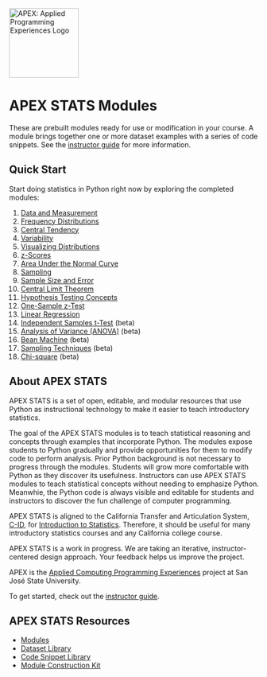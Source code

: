 <img src="https://github.com/vectrlab/apex-stats-modules/raw/main/images/APEX_logo.png" alt="APEX: Applied Programming Experiences Logo" style="height:10em;">

# APEX STATS Modules

These are prebuilt modules ready for use or modification in your course. A module brings together one or more dataset examples with a series of code snippets. See the <a href="https://colab.research.google.com/github/vectrlab/apex-stats-modules/blob/main/Instructor_Guide.ipynb">instructor guide</a> for more information.

## Quick Start

Start doing statistics in Python right now by exploring the completed modules:

1. <a href="https://colab.research.google.com/github/vectrlab/apex-stats-modules/blob/main/Data_and_Measurement.ipynb">Data and Measurement</a>
2. <a href="https://colab.research.google.com/github/vectrlab/apex-stats-modules/blob/main/Frequency_Distributions.ipynb">Frequency Distributions</a>
3. <a href="https://colab.research.google.com/github/vectrlab/apex-stats-modules/blob/main/Central_Tendency.ipynb">Central Tendency</a>
4. <a href="https://colab.research.google.com/github/vectrlab/apex-stats-modules/blob/main/Variability.ipynb">Variability</a>
5. <a href="https://colab.research.google.com/github/vectrlab/apex-stats-modules/blob/main/Visualizing_Distributions.ipynb">Visualizing Distributions</a>  
6. <a href="https://colab.research.google.com/github/vectrlab/apex-stats-modules/blob/main/z_Scores.ipynb">z-Scores</a>
7. <a href="https://colab.research.google.com/github/vectrlab/apex-stats-modules/blob/main/Area_Under_the_Normal_Curve.ipynb">Area Under the Normal Curve</a> 
8. <a href="https://colab.research.google.com/github/vectrlab/apex-stats-modules/blob/main/Sampling.ipynb">Sampling</a>
9. <a href="https://colab.research.google.com/github/vectrlab/apex-stats-modules/blob/main/Sample_Size_and_Error.ipynb">Sample Size and Error</a>
10. <a href="https://colab.research.google.com/github/vectrlab/apex-stats-modules/blob/main/Central_Limit_Theorem.ipynb">Central Limit Theorem</a>
11. <a href="https://colab.research.google.com/github/vectrlab/apex-stats-modules/blob/main/Hypothesis_Testing_Concepts.ipynb">Hypothesis Testing Concepts</a>
12. <a href="https://colab.research.google.com/github/vectrlab/apex-stats-modules/blob/main/Hypothesis_Testing_One_Sample_z_Test.ipynb">One-Sample z-Test</a>
13. <a href="https://colab.research.google.com/github/vectrlab/apex-stats-modules/blob/main/Linear_Regression.ipynb">Linear Regression</a>
14. <a href="https://colab.research.google.com/github/vectrlab/apex-stats-modules/blob/main/Independent_Samples_t_Test.ipynb">Independent Samples t-Test</a> (beta)
15. <a href="https://colab.research.google.com/github/vectrlab/apex-stats-modules/blob/main/ANOVA.ipynb">Analysis of Variance (ANOVA)</a> (beta)
16. <a href="https://colab.research.google.com/github/vectrlab/apex-stats-modules/blob/main/Bean_Machine.ipynb">Bean Machine</a> (beta)
17. <a href="https://colab.research.google.com/github/vectrlab/apex-stats-modules/blob/main/Sampling_Techniques.ipynb">Sampling Techniques</a> (beta)
18. <a href="https://colab.research.google.com/github/vectrlab/apex-stats-modules/blob/main/Chi_Square.ipynb">Chi-square</a> (beta)
    
## About APEX STATS

APEX STATS is a set of open, editable, and modular resources that use Python as instructional technology to make it easier to teach introductory statistics.

The goal of the APEX STATS modules is to teach statistical reasoning and concepts through examples that incorporate Python. The modules expose students to Python gradually and provide opportunities for them to modify code to perform analysis. Prior Python background is not necessary to progress through the modules. Students will grow more comfortable with Python as they discover its usefulness. Instructors can use APEX STATS modules to teach statistical concepts without needing to emphasize Python. Meanwhie, the Python code is always visible and editable for students and instructors to discover the fun challenge of computer programming.

APEX STATS is aligned to the California Transfer and Articulation System, <a href="https://www.c-id.net">C-ID</a>, for <a href="https://www.c-id.net/descriptors/final/show/365">Introduction to Statistics</a>. Therefore, it should be useful for many introductory statistics courses and any California college course. 

APEX STATS is a work in progress. We are taking an iterative, instructor-centered design approach. Your feedback helps us improve the project.

APEX is the <a href="https://sjsu.edu/apex/">Applied Computing Programming Experiences</a> project at San Jos&eacute; State University.

To get started, check out the <a href="https://colab.research.google.com/github/vectrlab/apex-stats-modules/blob/main/Instructor_Guide.ipynb">instructor guide</a>.

## APEX STATS Resources
- <a href="https://github.com/vectrlab/apex-stats-modules/">Modules</a>
- <a href="https://github.com/vectrlab/apex-stats-datasets/">Dataset Library</a>
- <a href="https://github.com/vectrlab/apex-stats-snippets/">Code Snippet Library</a>
- <a href="https://colab.research.google.com/github/vectrlab/apex-stats-modules/blob/main/Module_Construction_Kit.ipynb">Module Construction Kit</a>
